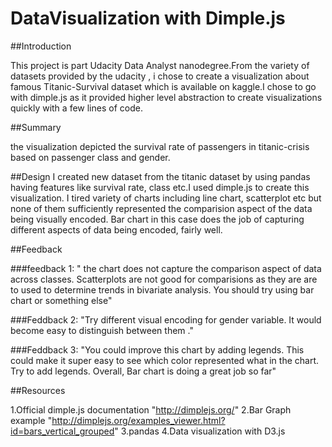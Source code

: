 # DataVisualization with Dimple.js

##Introduction

This project is part Udacity Data Analyst nanodegree.From the variety of datasets provided by the udacity , i chose to create a visualization about famous Titanic-Survival dataset which is available on kaggle.I chose to go with dimple.js as it provided higher level abstraction to create visualizations quickly with a few lines of code.

##Summary

the visualization depicted the survival rate  of passengers in titanic-crisis based on passenger class and gender.

##Design
I created new dataset from the titanic dataset by using pandas having features like survival rate, class etc.I used dimple.js to create this visualization. I tired variety of charts including line chart, scatterplot etc but none of them sufficiently represented the comparision aspect of the data being visually encoded. Bar chart in this case does the job  of capturing 
different aspects of data being encoded, fairly well.

##Feedback

###feedback 1:
" the chart does not capture the comparison aspect of data across classes. Scatterplots are not good for comparisions as they are are to used to determine trends in bivariate analysis. You should try using bar chart or something else"

###Feddback 2:
"Try different visual encoding for gender variable. It would become easy to distinguish between them ."

###Feddback 3:
"You could improve this chart by adding legends. This could make it super easy to see which color represented what in the chart. Try to add legends. Overall, Bar chart is doing a great job so far"

##Resources

1.Official dimple.js documentation "http://dimplejs.org/"
2.Bar Graph example "http://dimplejs.org/examples_viewer.html?id=bars_vertical_grouped"
3.pandas
4.Data visualization with D3.js
